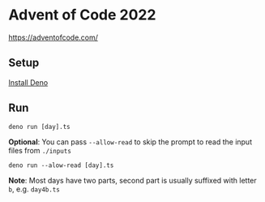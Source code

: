 # Advent of Code 2022

https://adventofcode.com/


## Setup

[Install Deno](https://deno.land/manual/getting_started/installation)

## Run
```
deno run [day].ts
```

**Optional**: You can pass `--allow-read` to skip the prompt to read the input files from `./inputs`

```
deno run --alow-read [day].ts
```

**Note**: Most days have two parts, second part is usually suffixed with letter `b`, e.g. `day4b.ts`